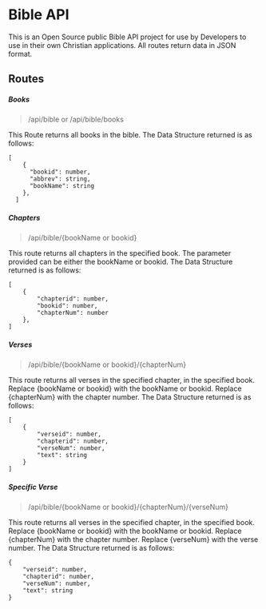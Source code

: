 # Bible API
This is an Open Source public Bible API project for use by Developers to use in their own Christian applications.
All routes return data in JSON format.

## Routes

##### Books

> /api/bible or /api/bible/books

This Route returns all books in the bible. The Data Structure returned is as follows:
```
[
    {
      "bookid": number,
      "abbrev": string,
      "bookName": string
    },
  ]
```

##### Chapters

> /api/bible/{bookName or bookid}

This route returns all chapters in the specified book. The parameter provided can be either the bookName or bookid. The Data Structure returned is as follows:
```
[
    {
        "chapterid": number,
        "bookid": number,
        "chapterNum": number
    },
]
```

##### Verses

> /api/bible/{bookName or bookid}/{chapterNum}

This route returns all verses in the specified chapter, in the specified book. Replace {bookName or bookid} with the bookName or bookid. Replace {chapterNum} with the chapter number. The Data Structure returned is as follows:
```
[
    {
        "verseid": number,
        "chapterid": number,
        "verseNum": number,
        "text": string
    }
]
```

##### Specific Verse

> /api/bible/{bookName or bookid}/{chapterNum}/{verseNum}

This route returns all verses in the specified chapter, in the specified book. Replace {bookName or bookid} with the bookName or bookid. Replace {chapterNum} with the chapter number. Replace {verseNum} with the verse number. The Data Structure returned is as follows:
```
{
    "verseid": number,
    "chapterid": number,
    "verseNum": number,
    "text": string
}
```

